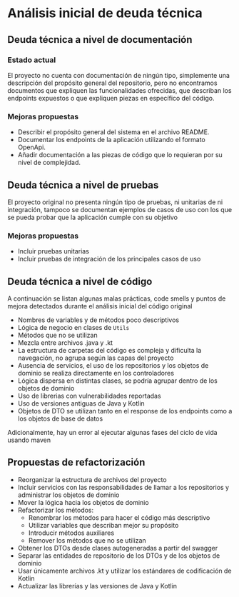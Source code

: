 # Análisis inicial de deuda técnica

## Deuda técnica a nivel de documentación
### Estado actual
El proyecto no cuenta con documentación de ningún tipo, simplemente una descripción del propósito general del repositorio,
pero no encontramos documentos que expliquen las funcionalidades ofrecidas, que describan los endpoints expuestos o que 
expliquen piezas en específico del código.

### Mejoras propuestas
* Describir el propósito general del sistema en el archivo README.
* Documentar los endpoints de la aplicación utilizando el formato OpenApi.
* Añadir documentación a las piezas de código que lo requieran por su nivel de complejidad.

## Deuda técnica a nivel de pruebas
El proyecto original no presenta ningún tipo de pruebas, ni unitarias de ni integración, tampoco se documentan
ejemplos de casos de uso con los que se pueda probar que la aplicación cumple con su objetivo

### Mejoras propuestas
* Incluir pruebas unitarias
* Incluir pruebas de integración de los principales casos de uso

## Deuda técnica a nivel de código
A continuación se listan  algunas malas prácticas, code smells  y puntos de mejora detectados durante
el análisis inicial del código original

* Nombres de variables y de métodos poco descriptivos
* Lógica de negocio en clases de `Utils`
* Métodos que no se utilizan
* Mezcla entre archivos .java y .kt
* La estructura de carpetas del código es compleja y dificulta la navegación, no agrupa según las capas del proyecto
* Ausencia de servicios, el uso de los repositorios y los objetos de dominio se realiza directamente en los controladores
* Lógica dispersa en distintas clases, se podría agrupar dentro de los objetos de dominio
* Uso de librerias con vulnerabilidades reportadas
* Uso de versiones antiguas de Java y Kotlin
* Objetos de DTO se utilizan tanto en el response de los endpoints como a los objetos de base de datos

Adicionalmente, hay un error al ejecutar algunas fases del ciclo de vida usando maven
## Propuestas de refactorización
* Reorganizar la estructura de archivos del proyecto
* Incluir servicios con las responsabilidades de llamar a los repositorios y administrar los objetos de dominio
* Mover la lógica hacia los objetos de dominio
* Refactorizar los métodos:
  * Renombrar los métodos para hacer el código más descriptivo
  * Utilizar variables que describan mejor su propósito
  * Introducir métodos auxiliares
  * Remover los métodos que no se utilizan
* Obtener los DTOs desde clases autogeneradas a partir del swagger
* Separar las entidades de repositorio de los DTOs y de los objetos de dominio
* Usar únicamente archivos .kt y utilizar los estándares de codificación de Kotlin
* Actualizar las librerías y las versiones de Java y Kotlin


